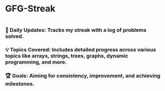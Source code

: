 # GFG-Streak
|  |
| ------- |
### 📅 Daily Updates: Tracks my streak with a log of problems solved.
### 💡 Topics Covered: Includes detailed progress across various topics like arrays, strings,     trees, graphs, dynamic programming, and more.
### 🏆 Goals: Aiming for consistency, improvement, and achieving milestones.